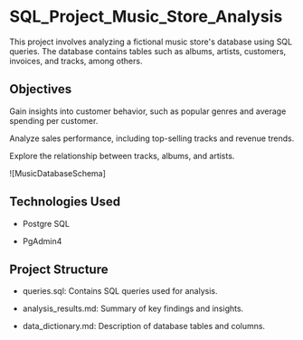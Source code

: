 
# SQL_Project_Music_Store_Analysis

This project involves analyzing a fictional music store's database using SQL queries. The database contains tables such as albums, artists, customers, invoices, and tracks, among others.


## Objectives

Gain insights into customer behavior, such as popular genres and average spending per customer.

Analyze sales performance, including top-selling tracks and revenue trends.

Explore the relationship between tracks, albums, and artists.

![MusicDatabaseSchema]
## Technologies Used

- Postgre SQL

- PgAdmin4
## Project Structure

- queries.sql: Contains SQL queries used for analysis.

- analysis_results.md: Summary of key findings and insights.

- data_dictionary.md: Description of database tables and columns.
